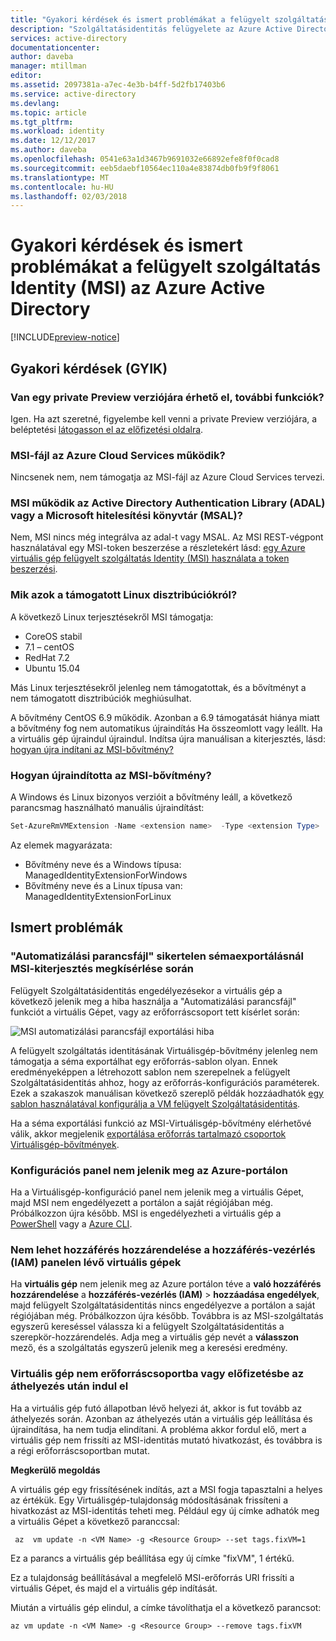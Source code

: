 ```yaml
---
title: "Gyakori kérdések és ismert problémákat a felügyelt szolgáltatás Identity (MSI) az Azure Active Directory"
description: "Szolgáltatásidentitás felügyelete az Azure Active Directory szolgáltatással kapcsolatos ismert problémák."
services: active-directory
documentationcenter: 
author: daveba
manager: mtillman
editor: 
ms.assetid: 2097381a-a7ec-4e3b-b4ff-5d2fb17403b6
ms.service: active-directory
ms.devlang: 
ms.topic: article
ms.tgt_pltfrm: 
ms.workload: identity
ms.date: 12/12/2017
ms.author: daveba
ms.openlocfilehash: 0541e63a1d3467b9691032e66892efe8f0f0cad8
ms.sourcegitcommit: eeb5daebf10564ec110a4e83874db0fb9f9f8061
ms.translationtype: MT
ms.contentlocale: hu-HU
ms.lasthandoff: 02/03/2018
---
```

# <a name="faqs-and-known-issues-with-managed-service-identity-msi-for-azure-active-directory"></a>Gyakori kérdések és ismert problémákat a felügyelt szolgáltatás Identity (MSI) az Azure Active Directory

[!INCLUDE[preview-notice](../../includes/active-directory-msi-preview-notice.md)]

## <a name="frequently-asked-questions-faqs"></a>Gyakori kérdések (GYIK)

### <a name="is-there-a-private-preview-available-for-additional-features"></a>Van egy private Preview verziójára érhető el, további funkciók?

Igen. Ha azt szeretné, figyelembe kell venni a private Preview verziójára, a beléptetési [látogasson el az előfizetési oldalra](https://aka.ms/azuremsiprivatepreview).

### <a name="does-msi-work-with-azure-cloud-services"></a>MSI-fájl az Azure Cloud Services működik?

Nincsenek nem, nem támogatja az MSI-fájl az Azure Cloud Services tervezi.

### <a name="does-msi-work-with-the-active-directory-authentication-library-adal-or-the-microsoft-authentication-library-msal"></a>MSI működik az Active Directory Authentication Library (ADAL) vagy a Microsoft hitelesítési könyvtár (MSAL)?

Nem, MSI nincs még integrálva az adal-t vagy MSAL. Az MSI REST-végpont használatával egy MSI-token beszerzése a részletekért lásd: [egy Azure virtuális gép felügyelt szolgáltatás Identity (MSI) használata a token beszerzési](msi-how-to-use-vm-msi-token.md).

### <a name="what-are-the-supported-linux-distributions"></a>Mik azok a támogatott Linux disztribúciókról?

A következő Linux terjesztésekről MSI támogatja: 

- CoreOS stabil
- 7.1 – centOS
- RedHat 7.2
- Ubuntu 15.04

Más Linux terjesztésekről jelenleg nem támogatottak, és a bővítményt a nem támogatott disztribúciók meghiúsulhat.

A bővítmény CentOS 6.9 működik. Azonban a 6.9 támogatását hiánya miatt a bővítmény fog nem automatikus újraindítás Ha összeomlott vagy leállt. Ha a virtuális gép újraindul újraindul. Indítsa újra manuálisan a kiterjesztés, lásd: [hogyan újra indítani az MSI-bővítmény?](#how-do-you-restart-the-msi-extension)

### <a name="how-do-you-restart-the-msi-extension"></a>Hogyan újraindította az MSI-bővítmény?
A Windows és Linux bizonyos verzióit a bővítmény leáll, a következő parancsmag használható manuális újraindítást:

```powershell
Set-AzureRmVMExtension -Name <extension name>  -Type <extension Type>  -Location <location> -Publisher Microsoft.ManagedIdentity -VMName <vm name> -ResourceGroupName <resource group name> -ForceRerun <Any string different from any last value used>
```

Az elemek magyarázata: 
- Bővítmény neve és a Windows típusa: ManagedIdentityExtensionForWindows
- Bővítmény neve és a Linux típusa van: ManagedIdentityExtensionForLinux

## <a name="known-issues"></a>Ismert problémák

### <a name="automation-script-fails-when-attempting-schema-export-for-msi-extension"></a>"Automatizálási parancsfájl" sikertelen sémaexportálásnál MSI-kiterjesztés megkísérlése során

Felügyelt Szolgáltatásidentitás engedélyezésekor a virtuális gép a következő jelenik meg a hiba használja a "Automatizálási parancsfájl" funkciót a virtuális Gépet, vagy az erőforráscsoport tett kísérlet során:

![MSI automatizálási parancsfájl exportálási hiba](media/msi-known-issues/automation-script-export-error.png)

A felügyelt szolgáltatás identitásának Virtuálisgép-bővítmény jelenleg nem támogatja a séma exportálhat egy erőforrás-sablon olyan. Ennek eredményeképpen a létrehozott sablon nem szerepelnek a felügyelt Szolgáltatásidentitás ahhoz, hogy az erőforrás-konfigurációs paraméterek. Ezek a szakaszok manuálisan következő szereplő példák hozzáadhatók [egy sablon használatával konfigurálja a VM felügyelt Szolgáltatásidentitás](msi-qs-configure-template-windows-vm.md).

Ha a séma exportálási funkció az MSI-Virtuálisgép-bővítmény elérhetővé válik, akkor megjelenik [exportálása erőforrás tartalmazó csoportok Virtuálisgép-bővítmények](../virtual-machines/windows/extensions-export-templates.md#supported-virtual-machine-extensions).

### <a name="configuration-blade-does-not-appear-in-the-azure-portal"></a>Konfigurációs panel nem jelenik meg az Azure-portálon

Ha a Virtuálisgép-konfiguráció panel nem jelenik meg a virtuális Gépet, majd MSI nem engedélyezett a portálon a saját régiójában még.  Próbálkozzon újra később.  MSI is engedélyezheti a virtuális gép a [PowerShell](msi-qs-configure-powershell-windows-vm.md) vagy a [Azure CLI](msi-qs-configure-cli-windows-vm.md).

### <a name="cannot-assign-access-to-virtual-machines-in-the-access-control-iam-blade"></a>Nem lehet hozzáférés hozzárendelése a hozzáférés-vezérlés (IAM) panelen lévő virtuális gépek

Ha **virtuális gép** nem jelenik meg az Azure portálon téve a **való hozzáférés hozzárendelése** a **hozzáférés-vezérlés (IAM)** > **hozzáadása engedélyek**, majd felügyelt Szolgáltatásidentitás nincs engedélyezve a portálon a saját régiójában még. Próbálkozzon újra később.  Továbbra is az MSI-szolgáltatás egyszerű kereséssel válassza ki a felügyelt Szolgáltatásidentitás a szerepkör-hozzárendelés.  Adja meg a virtuális gép nevét a **válasszon** mező, és a szolgáltatás egyszerű jelenik meg a keresési eredmény.

### <a name="vm-fails-to-start-after-being-moved-from-resource-group-or-subscription"></a>Virtuális gép nem erőforráscsoportba vagy előfizetésbe az áthelyezés után indul el

Ha a virtuális gép futó állapotban lévő helyezi át, akkor is fut tovább az áthelyezés során. Azonban az áthelyezés után a virtuális gép leállítása és újraindítása, ha nem tudja elindítani. A probléma akkor fordul elő, mert a virtuális gép nem frissíti az MSI-identitás mutató hivatkozást, és továbbra is a régi erőforráscsoportban mutat.

**Megkerülő megoldás** 
 
A virtuális gép egy frissítésének indítás, azt a MSI fogja tapasztalni a helyes az értékük. Egy Virtuálisgép-tulajdonság módosításának frissíteni a hivatkozást az MSI-identitás teheti meg. Például egy új címke adhatók meg a virtuális Gépet a következő paranccsal:

```azurecli-interactive
 az  vm update -n <VM Name> -g <Resource Group> --set tags.fixVM=1
```
 
Ez a parancs a virtuális gép beállítása egy új címke "fixVM", 1 értékű. 
 
Ez a tulajdonság beállításával a megfelelő MSI-erőforrás URI frissíti a virtuális Gépet, és majd el a virtuális gép indítását. 
 
Miután a virtuális gép elindul, a címke távolíthatja el a következő parancsot:

```azurecli-interactive
az vm update -n <VM Name> -g <Resource Group> --remove tags.fixVM
```
